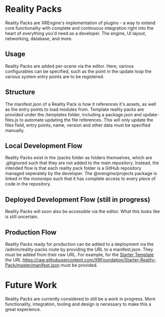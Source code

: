 # Reality Packs

Reality Packs are XREngine's implementation of plugins - a way to extend core functionality with complete and continuous integration right into the heart of everything you'd need as a developer. The engine, UI layout, networking, database, and more.

## Usage

Reality Packs are added per-scene via the editor. Here, various configurables can be specified, such as the point in the update loop the various system entry points are to be registered.

## Structure

The manifest.json of a Reality Pack is how it references it's assets, as well as the entry points to load modules from. Template reality packs are provided under the /templates folder, including a package.json and update-files.js to automate updating the file references. This will only update the files field, entry points, name, version and other data must be specified manually.

## Local Development Flow

Reality Packs exist in the /packs folder as folders themselves, which are .gitignored such that they are not added to the main repository. Instead, the intended flow is that each reality pack folder is a GitHub repository managed seperately by the developer. The @xrengine/projects package is linked in the monorepo such that it has complete access to every piece of code in the repository.

## Deployed Development Flow (still in progress)

Reality Packs will soon also be accessible via the editor. What this looks like is still uncertain.

## Production Flow

Reality Packs ready for production can be added to a deployment via the /admin/reality-packs route by providing the URL to a manifest.json. They must be added from their raw URL. For example, for the [Starter Template](https://github.com/XRFoundation/Starter-Reality-Pack) the URL https://raw.githubusercontent.com/XRFoundation/Starter-Reality-Pack/master/manifest.json must be provided.

# Future Work

Reality Packs are currently considered to still be a work in progress. More functionality, integration, tooling and design is necessary to make this a great experience.